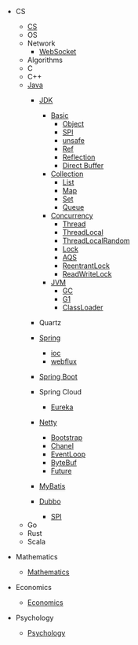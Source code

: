 
- CS
    - [CS](/docs/CS/CS.md)
    - OS
    - Network
        - [WebSocket](/docs/CS/CN/WebSocket.md)
    - Algorithms
    - C
    - C++
    - [Java](/docs/CS/Java/Java.md)
        - [JDK](/docs/CS/Java/JDK/JDK.md)
          - [Basic](/docs/CS/Java/JDK/Basic/Basic.md)
            - [Object](/docs/CS/Java/JDK/Basic/Object.md)
            - [SPI](/docs/CS/Java/JDK/Basic/SPI.md)
            - [unsafe](/docs/CS/Java/JDK/Basic/unsafe.md)
            - [Ref](/docs/CS/Java/JDK/Basic/Ref.md)
            - [Reflection](/docs/CS/Java/JDK/Basic/Reflection.md)
            - [Direct Buffer](/docs/CS/Java/JDK/Basic/Direct_Buffer.md)
          - [Collection](/docs/CS/Java/JDK/Collection/Collection.md)
            - [List](/docs/CS/Java/JDK/Collection/List.md)
            - [Map](/docs/CS/Java/JDK/Collection/Map.md)
            - [Set](/docs/CS/Java/JDK/Collection/Set.md)
            - [Queue](/docs/CS/Java/JDK/Collection/Queue.md)
          - [Concurrency](/docs/CS/Java/JDK/Concurrency/Concurrency.md)
            - [Thread](/docs/CS/Java/JDK/Concurrency/Thread.md)
            - [ThreadLocal](/docs/CS/Java/JDK/Concurrency/ThreadLocal.md)
            - [ThreadLocalRandom](/docs/CS/Java/JDK/Concurrency/ThreadLocalRandom.md)
            - [Lock](/docs/CS/Java/JDK/Concurrency/Lock.md)
            - [AQS](/docs/CS/Java/JDK/Concurrency/AQS.md)
            - [ReentrantLock](/docs/CS/Java/JDK/Concurrency/ReentrantLock.md)
            - [ReadWriteLock](/docs/CS/Java/JDK/Concurrency/ReadWriteLock.md)
          - [JVM](/docs/CS/Java/JDK/JVM/JVM.md)
            - [GC](/docs/CS/Java/JDK/JVM/GC.md)
            - [G1](/docs/CS/Java/JDK/JVM/G1.md)
            - [ClassLoader](/docs/CS/Java/JDK/JVM/ClassLoader.md)
        - Quartz
          
        - [Spring](/docs/CS/Java/Spring/Spring.md)
            - [ioc](/docs/CS/Java/Spring/IoC.md)
            - [webflux](/docs/CS/Java/Spring/webflux.md)
        - [Spring Boot](/docs/CS/Java/Spring_Boot/Spring_Boot.md)
          
        - Spring Cloud
          - [Eureka](/docs/CS/Java/Spring_Cloud/Eureka.md)
        - [Netty](/docs/CS/Java/Netty/Netty.md)
            - [Bootstrap](/docs/CS/Java/Netty/Bootstrap.md)
            - [Chanel](/docs/CS/Java/Netty/Channel.md)
            - [EventLoop](/docs/CS/Java/Netty/EventLoop.md)
            - [ByteBuf](/docs/CS/Java/Netty/ByteBuf.md)
            - [Future](/docs/CS/Java/Netty/Future.md)
          
        - [MyBatis](/docs/CS/Java/MyBatis/MyBatis.md)
        - [Dubbo](/docs/CS/Java/Dubbo/Dubbo.md)
            - [SPI](/docs/CS/Java/Dubbo/SPI.md)
    - Go
    - Rust
    - Scala
    


    
- Mathematics
    - [Mathematics](/docs/Mathematics/Mathematics.md)
- Economics
    - [Economics](/docs/Economics/经济学导论.md)
- Psychology
    - [Psychology](/docs/Psychology/Psychology.md)

